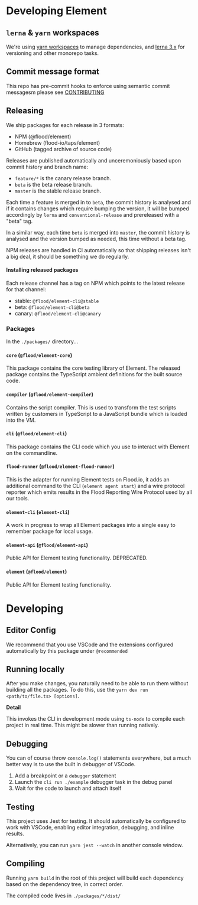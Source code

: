 # Developing Element

## `lerna` & `yarn` workspaces

We're using [yarn workspaces](https://yarnpkg.com/en/docs/workspaces) to manage dependencies, and [lerna 3.x](https://github.com/lerna/lerna) for versioning and other monorepo tasks.

## Commit message format

This repo has pre-commit hooks to enforce using semantic commit messagesm please see [CONTRIBUTING](./CONTRIBUTING.md)

## Releasing

We ship packages for each release in 3 formats:

- NPM (@flood/element)
- Homebrew (flood-io/taps/element)
- GitHub (tagged archive of source code)

Releases are published automatically and unceremoniously based upon commit history and branch name:

- `feature/*` is the canary release branch.
- `beta` is the beta release branch.
- `master` is the stable release branch.

Each time a feature is merged in to `beta`, the commit history is analysed and if it contains changes which require bumping the version, it will be bumped accordingly by `lerna` and `conventional-release` and prereleased with a "beta" tag.

In a similar way, each time `beta` is merged into `master`, the commit history is analysed and the version bumped as needed, this time without a beta tag.

NPM releases are handled in CI automatically so that shipping releases isn't a big deal, it should be something we do regularly.

#### Installing released packages

Each release channel has a tag on NPM which points to the latest release for that channel:

- stable: `@flood/element-cli@stable`
- beta: `@flood/element-cli@beta`
- canary: `@flood/element-cli@canary`

### Packages

In the `./packages/` directory...

#### `core` (`@flood/element-core`)

This package contains the core testing library of Element. The released package contains the TypeScript ambient definitions for the built source code.

#### `compiler` (`@flood/element-compiler`)

Contains the script compiler. This is used to transform the test scripts written by customers in TypeScript to a JavaScript bundle which is loaded into the VM.

#### `cli` (`@flood/element-cli`)

This package contains the CLI code which you use to interact with Element on the commandline.

#### `flood-runner` (`@flood/element-flood-runner`)

This is the adapter for running Element tests on Flood.io, it adds an additional command to the CLI (`element agent start`) and a wire protocol reporter which emits results in the Flood Reporting Wire Protocol used by all our tools.

#### `element-cli` (`element-cli`)

A work in progress to wrap all Element packages into a single easy to remember package for local usage.

#### `element-api` (`@flood/element-api`)

Public API for Element testing functionality. DEPRECATED.

#### `element` (`@flood/element`)

Public API for Element testing functionality.

# Developing

## Editor Config

We recommend that you use VSCode and the extensions configured automatically by this package under `@recommended`

## Running locally

After you make changes, you naturally need to be able to run them without building all the packages. To do this, use the `yarn dev run <path/to/file.ts> [options]`.

**Detail**

This invokes the CLI in development mode using `ts-node` to compile each project in real time. This might be slower than running natively.

## Debugging

You can of course throw `console.log()` statements everywhere, but a much better way is to use the built in debugger of VSCode.

1. Add a breakpoint or a `debugger` statement
2. Launch the `cli run ./example` debugger task in the debug panel
3. Wait for the code to launch and attach itself

## Testing

This project uses Jest for testing. It should automatically be configured to work with VSCode, enabling editor integration, debugging, and inline results.

Alternatively, you can run `yarn jest --watch` in another console window.

## Compiling

Running `yarn build` in the root of this project will build each dependency based on the dependency tree, in correct order.

The compiled code lives in `./packages/*/dist/`
